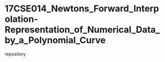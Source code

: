 # 17CSE014_Newtons_Forward_Interpolation-Representation_of_Numerical_Data_by_a_Polynomial_Curve
repository
